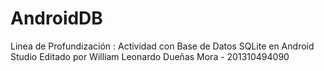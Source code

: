# AndroidDB
Linea de Profundización : Actividad con Base de Datos SQLite en Android Studio
Editado por William Leonardo Dueñas Mora - 201310494090
